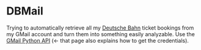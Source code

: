 # DBMail

Trying to automatically retrieve all my [Deutsche Bahn](https://www.bahn.de) ticket bookings from my GMail account and turn them into something easily analyzable. Use the [GMail Python API](https://developers.google.com/gmail/api/quickstart/python) (← that page also explains how to get the credentials).
